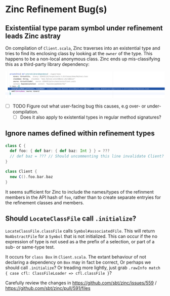 # Zinc Refinement Bug(s)

## Existentiial type param symbol under refinement leads Zinc astray
 
On compilation of `Client.scala`, Zinc traverses into an existential type and
tries to find its enclosing class by looking at the `owner` of the type.
This happens to be a non-local anonymous class. Zinc ends up mis-classifying
this as a third-party library dependency:

![img.png](img.png)

- [ ] TODO Figure out what user-facing bug this causes, e.g over- or under-compilation.
   - [ ] Does it also apply to existential types in regular method signatures?   

## Ignore names defined within refinement types

```scala
class C {
  def foo: { def bar: { def baz: Int } } = ???
  // def baz = ??? // Should uncommenting this line invalidate Client?
}
```

```scala
class Client {
  new C().foo.bar.baz
}
```

It seems sufficient for Zinc to include the names/types of the refinment members in the
API hash of `foo`, rather than to create separate entryies for the refinement classes and
members.

## Should `LocateClassFile` call `.initialize`? 
`LocateClassFile.classFile` calls `Symbol#associatedFile`. This will return
`NoAbstractFile` for a `Symbol` that is not initialized. This can occur if the
no expression of type is not used as a the prefix of a selection, or part of
a sub- or same-type test. 

It occurs for `class Box` in `Client.scala`. The
extant behaviour of not declaring a dependency on `Box` may in fact be correct,
Or perhaps we should call `.initialize`? Or treading more lightly, just grab
`.rawInfo match { case cfl: ClassFileLoader => cfl.classFile }`?

Carefully review the changes in https://github.com/sbt/zinc/issues/559 / https://github.com/sbt/zinc/pull/591/files

